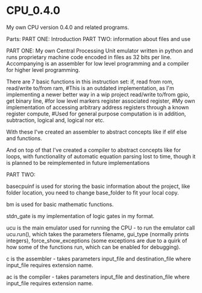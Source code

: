 # CPU_0.4.0
My own CPU version 0.4.0 and related programs.


Parts:
PART ONE: Introduction
PART TWO: information about files and use



PART ONE:
My own Central Processing Unit emulator written in python and runs proprietary machine code encoded in files as 32 bits per line.
Accompanying is an assembler for low level programming and a compiler for higher level programming.

There are 7 basic functions in this instruction set:
if,
read          from rom,
read/write to/from ram,  #This is an outdated implementation, as I'm implementing a newer better way in a wip project
read/write to/from gpio,
get binary line,         #for low level markers
register associated register, #My own implementation of accessing arbitrary address registers through a known register
compute,                 #Used for general purpose computation is in addition, subtraction, logical and, logical nor etc.

With these I've created an assembler to abstract concepts like if elif else and functions.

And on top of that I've created a compiler to abstract concepts like for loops, with functionality of 
automatic equation parsing lost to time, though it is planned to be reimplemented in future implementations



PART TWO:

basecpuinf is used for storing the basic information about the project, like folder location, you need to change base_folder to fit your local copy.

bm is used for basic mathematic functions.

stdn_gate is my implementation of logic gates in my format.

ucu is the main emulator used for running the CPU - to run the emulator call ucu.run(), 
which takes the parameters filename, gui_type (normally prints integers), force_show_exceptions 
(some exceptions are due to a quirk of how some of the functions run, which can be enabled for debugging).

c is the assembler  - takes parameters input_file and destination_file where input_file requires extension name.

ac is the compiler  - takes parameters input_file and destination_file where input_file requires extension name.

